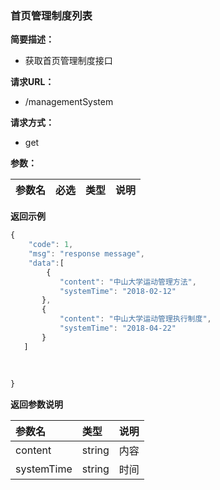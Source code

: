### 首页管理制度列表

**简要描述：**
- 获取首页管理制度接口

**请求URL：**
- /managementSystem

**请求方式：**
- get

**参数：** 

|参数名|必选|类型|说明|
|:----    |:---|:----- |-----   |


 **返回示例**

 ```js
 {
     "code": 1,
     "msg": "response message",
     "data":[
         {
            "content": "中山大学运动管理方法",
            "systemTime": "2018-02-12"
        },
        {
            "content": "中山大学运动管理执行制度",
            "systemTime": "2018-04-22"
        }
    ]
     
         
     
 }
 ```

  **返回参数说明** 

|参数名|类型|说明|
|:-----  |:-----|-----                           |
|content |string   |内容  |
|systemTime |string   |时间  |